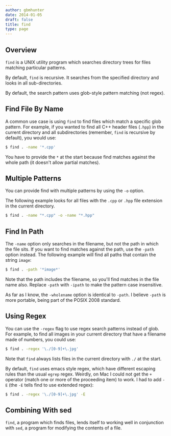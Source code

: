 ```yaml
---
author: gbmhunter
date: 2014-01-05
draft: false
title: find
type: page
---
```


## Overview

`find` is a UNIX utility program which searches directory trees for files matching particular patterns.

By default, `find` is recursive. It searches from the specified directory and looks in all sub-directories.

By default, the search pattern uses glob-style pattern matching (not regex).

## Find File By Name

A common use case is using `find` to find files which match a specific glob pattern. For example, if you wanted to find all C++ header files (`.hpp`) in the current directory and all subdirectories (remember, `find` is recursive by default), you would use:

```sh
$ find . -name '*.cpp'
```

You have to provide the `*` at the start because find matches against the whole path (it doesn't allow partial matches).

## Multiple Patterns

You can provide find with multiple patterns by using the `-o` option.

The following example looks for all files with the `.cpp` or `.hpp` file extension in the current directory.

```sh    
$ find . -name "*.cpp" -o -name "*.hpp"
```    

## Find In Path

The `-name` option only searches in the filename, but not the path in which the file sits. If you want to find matches against the path, use the `-path` option instead. The following example will find all paths that contain the string `image`:

```sh
$ find . -path '*image*'
```

Note that the path includes the filename, so you'll find matches in the file name also. Replace `-path` with `-ipath` to make the pattern case insensitive.

As far as I know, the `-wholename` option is identical to `-path`. I believe `-path` is more portable, being part of the POSIX 2008 standard.

## Using Regex

You can use the `-regex` flag to use regex search patterns instead of glob. For example, to find all images in your current directory that have a filename made of numbers, you could use:

```sh
$ find . -regex '\./[0-9]+\.jpg'
```

Note that `find` always lists files in the current directory with `./` at the start.

By default, `find` uses emacs style regex, which have different escaping rules than the usual `egrep` regex. Weirdly, on Mac I could not get the `+` operator (match one or more of the proceeding item) to work. I had to add `-E` (the `-E` tells find to use extended regex):

```sh
$ find . -regex '\./[0-9]+\.jpg' -E
```

## Combining With sed

`find`, a program which finds files, lends itself to working well in conjunction with `sed`, a program for modifying the contents of a file.
